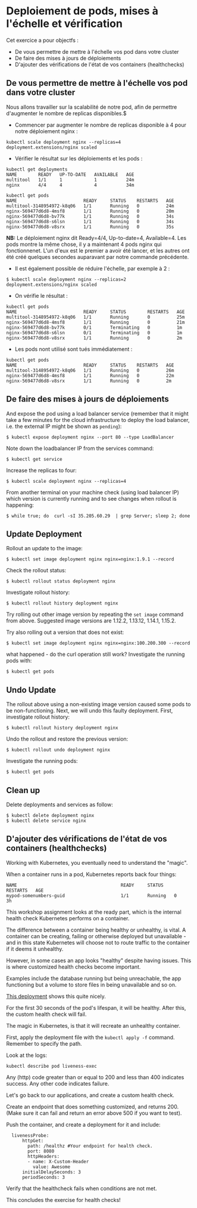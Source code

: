 # Deploiement de pods, mises à l'échelle et vérification

Cet exercice a pour objectfs :

* De vous permettre de mettre à l'échelle vos pod dans votre cluster
* De faire des mises à jours de déploiements
* D'ajouter des vérifications de l'état de vos containers (healthchecks)

## De vous permettre de mettre à l'échelle vos pod dans votre cluster
Nous allons travailler sur la scalabilité de notre pod, afin de permettre d'augmenter le nombre de replicas disponibles.$

* Commencer par augmenter le nombre de replicas disponible à 4 pour notre déploiement nginx :
```shell
kubectl scale deployment nginx --replicas=4
deployment.extensions/nginx scaled
```
* Vérifier le résultat sur les déploiements et les pods :

```shell
kubectl get deployments
NAME        READY   UP-TO-DATE   AVAILABLE   AGE
multitool   1/1     1            1           24m
nginx       4/4     4            4           34m
```

```shell
kubectl get pods
NAME                         READY     STATUS    RESTARTS   AGE
multitool-3148954972-k8q06   1/1       Running   0          24m
nginx-569477d6d8-4msf8       1/1       Running   0          20m
nginx-569477d6d8-bv77k       1/1       Running   0          34s
nginx-569477d6d8-s6lsn       1/1       Running   0          34s
nginx-569477d6d8-v8srx       1/1       Running   0          35s
```

**NB:** Le déploiement nginx dit Ready=4/4, Up-to-date=4, Available=4. Les pods montre la même chose, il y a maintenant 4 pods nginx qui fonctionnenet. L'un d'eux est le premier a avoir été lancer, et les autres ont été créé quelques secondes auparavant par notre commande précédente.

* Il est également possible de réduire l'échelle, par exemple à 2 :

```shell
$ kubectl scale deployment nginx --replicas=2
deployment.extensions/nginx scaled
```
* On vérifie le résultat :
```shell
kubectl get pods
NAME                         READY     STATUS        RESTARTS   AGE
multitool-3148954972-k8q06   1/1       Running       0          25m
nginx-569477d6d8-4msf8       1/1       Running       0          21m
nginx-569477d6d8-bv77k       0/1       Terminating   0          1m
nginx-569477d6d8-s6lsn       0/1       Terminating   0          1m
nginx-569477d6d8-v8srx       1/1       Running       0          2m
```
* Les pods nont utilisé sont tués immédiatement :

```shell
kubectl get pods
NAME                         READY     STATUS    RESTARTS   AGE
multitool-3148954972-k8q06   1/1       Running   0          26m
nginx-569477d6d8-4msf8       1/1       Running   0          22m
nginx-569477d6d8-v8srx       1/1       Running   0          2m
```

## De faire des mises à jours de déploiements

And expose the pod using a load balancer service (remember that it might take a
few minutes for the cloud infrastructure to deploy the load balancer, i.e. the
external IP might be shown as `pending`):

```shell
$ kubectl expose deployment nginx --port 80 --type LoadBalancer
```

Note down the loadbalancer IP from the services command:

```shell
$ kubectl get service
```

Increase the replicas to four:

```shell
$ kubectl scale deployment nginx --replicas=4
```

From another terminal on your machine check (using load balancer IP) which version is currently running and to see changes when rollout is happening:

```shell
$ while true; do  curl -sI 35.205.60.29  | grep Server; sleep 2; done
```

## Update Deployment

Rollout an update to the image:

```shell
$ kubectl set image deployment nginx nginx=nginx:1.9.1 --record
```

Check the rollout status:

```shell
$ kubectl rollout status deployment nginx
```

Investigate rollout history:

```shell
$ kubectl rollout history deployment nginx
```

Try rolling out other image version by repeating the `set image` command from
above.  Suggested image versions are 1.12.2, 1.13.12, 1.14.1, 1.15.2.

Try also rolling out a version that does not exist:

```shell
$ kubectl set image deployment nginx nginx=nginx:100.200.300 --record
```

what happened - do the curl operation still work?  Investigate the running pods with:

```shell
$ kubectl get pods
```

## Undo Update

The rollout above using a non-existing image version caused some pods to be
non-functioning. Next, we will undo this faulty deployment. First, investigate
rollout history:

```shell
$ kubectl rollout history deployment nginx
```

Undo the rollout and restore the previous version:

```shell
$ kubectl rollout undo deployment nginx
```

Investigate the running pods:

```shell
$ kubectl get pods
```

## Clean up

Delete deployments and services as follow:

```shell
$ kubectl delete deployment nginx
$ kubectl delete service nginx
```
## D'ajouter des vérifications de l'état de vos containers (healthchecks)
Working with Kubernetes, you eventually need to understand the "magic". 

When a container runs in a pod, Kubernetes reports back four things: 
```
NAME                                       READY     STATUS    RESTARTS   AGE
mypod-somenumbers-guid                     1/1       Running   0          3h
```

This workshop assignment looks at the ready part, which is the internal health check Kubernetes performs on a container. 

The difference between a container being healthy or unhealthy, is vital. A container can be creating, failing or otherwise deployed but unavailable - and in this state Kubernetes will choose not to route traffic to the container if it deems it unhealthy. 

However, in some cases an app looks "healthy" despite having issues. This is where customized health checks become important. 

Examples include the database running but being unreachable, the app functioning but a volume to store files in being unavailable and so on. 

[This deployment](health-checks/deployment.yml) shows this quite nicely. 

For the first 30 seconds of the pod's lifespan, it will be healthy. After this, the custom health check will fail. 

The magic in Kubernetes, is that it will recreate an unhealthy container. 

First, apply the deployment file with the `kubectl apply -f` command. Remember to specify the path.

Look at the logs: 
```
kubectl describe pod liveness-exec
```  

Any (http) code greater than or equal to 200 and less than 400 indicates success. Any other code indicates failure.

Let's go back to our applications, and create a custom health check. 

Create an endpoint that does something customized, and returns 200. (Make sure it can fail and return an error above 500 if you want to test). 

Push the container, and create a deployment for it and include: 

```
  livenessProbe:
      httpGet:
        path: /healthz #Your endpoint for health check.
        port: 8080
        httpHeaders:
        - name: X-Custom-Header
          value: Awesome
      initialDelaySeconds: 3
      periodSeconds: 3
```

Verify that the healthcheck fails when conditions are not met. 

This concludes the exercise for health checks!
